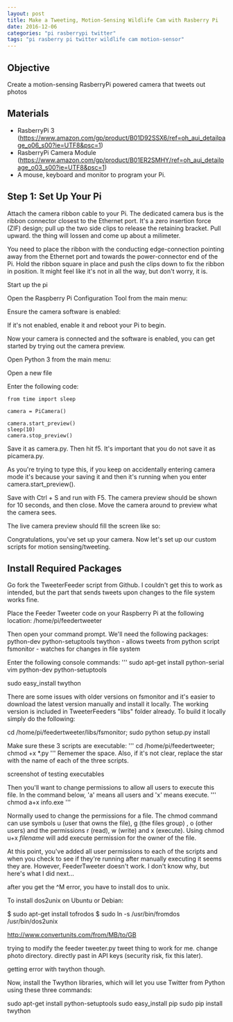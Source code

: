 ```yaml
---
layout: post
title: Make a Tweeting, Motion-Sensing Wildlife Cam with Rasberry Pi
date: 2016-12-06
categories: "pi rasberrypi twitter"
tags: "pi rasberry pi twitter wildlife cam motion-sensor"
---
```


Objective
------------
Create a motion-sensing RasberryPi powered camera that tweets out photos

Materials
-----------------

- RasberryPi 3 (https://www.amazon.com/gp/product/B01D92SSX6/ref=oh_aui_detailpage_o06_s00?ie=UTF8&psc=1)
- RasberryPi Camera Module (https://www.amazon.com/gp/product/B01ER2SMHY/ref=oh_aui_detailpage_o03_s00?ie=UTF8&psc=1)
- A mouse, keyboard and monitor to program your Pi.

Step 1: Set Up Your Pi
----------------------

Attach the camera ribbon cable to your Pi.
The dedicated camera bus is the ribbon connector closest to the Ethernet port. It's a zero insertion force (ZIF) design; pull up the two side clips to release the retaining bracket. Pull upward. the thing will lossen and come up about a milimeter.

You need to place the ribbon with the conducting edge-connection pointing away from the Ethernet port and towards the power-connector end of the Pi. Hold the ribbon square in place and push the clips down to fix the ribbon in position. It might feel like it's not in all the way, but don't worry, it is.

Start up the pi

Open the Raspberry Pi Configuration Tool from the main menu:
<insert pic>

Ensure the camera software is enabled:
<insert pic>

If it's not enabled, enable it and reboot your Pi to begin.

Now your camera is connected and the software is enabled, you can get started by trying out the camera preview.

Open Python 3 from the main menu:
<insert pic>

Open a new file

Enter the following code:

```from picamera import PiCamera
from time import sleep

camera = PiCamera()

camera.start_preview()
sleep(10)
camera.stop_preview()
```
Save it as camera.py. Then hit f5. It's important that you do not save it as picamera.py.

As you're trying to type this, if you keep on accidentally entering camera mode it's because your saving it and then it's running when you enter camera.start_preview().

Save with Ctrl + S and run with F5. The camera preview should be shown for 10 seconds, and then close. Move the camera around to preview what the camera sees.

The live camera preview should fill the screen like so:

Congratulations, you've set up your camera. Now let's set up our custom scripts for motion sensing/tweeting.

Install Required Packages
-------------------------

Go fork the TweeterFeeder script from Github. I couldn't get this to work as intended, but the part that sends tweets upon changes to the file system works fine.

Place the Feeder Tweeter code on your Raspberry Pi at the following location: /home/pi/feedertweeter

Then open your command prompt. We'll need the following packages: 
    python-dev
    python-setuptools
    twython - allows tweets from python script
    fsmonitor - watches for changes in file system

Enter the following console commands:
'''
sudo apt-get install python-serial vim python-dev python-setuptools

sudo easy_install twython

There are some issues with older versions on fsmonitor and it's easier to download the latest version manually and install it locally. The working version is included in TweeterFeeders "libs" folder already. To build it locally simply do the following:

cd /home/pi/feedertweeter/libs/fsmonitor; sudo python setup.py install

Make sure these 3 scripts are executable:
'''
cd /home/pi/feedertweeter; chmod +x *.py
'''
Rememer the space. Also, if it's not clear, replace the star with the name of each of the three scripts.

screenshot of testing executables

Then you'll want to change permissions to allow all users to execute this file. In the command below, 'a' means all users and 'x' means execute.
'''
chmod a+x info.exe
'''

Normally used to change the permissions for a file. The chmod command can use symbols u (user that owns the file), g (the files group) , o (other users) and the permissions r (read), w (write) and x (execute). Using chmod u+x *filename* will add execute permission for the owner of the file.

At this point, you've added all user permissions to each of the scripts and when you check to see if they're running after manually executing it seems they are. However, FeederTweeter doesn't work. I don't know why, but here's what I did next...

after you get the ^M error, you have to install dos to unix.

To install dos2unix on Ubuntu or Debian:

$ sudo apt-get install tofrodos
$ sudo ln -s /usr/bin/fromdos /usr/bin/dos2unix


http://www.convertunits.com/from/MB/to/GB



trying to modify the feeder tweeter.py tweet thing to work for me.
change photo directory.
directly past in API keys (security risk, fix this later).

getting error with twython though.


Now, install the Twython libraries, which will let you use Twitter from Python using these three commands:

sudo apt-get install python-setuptools
sudo easy_install pip
sudo pip install twython
